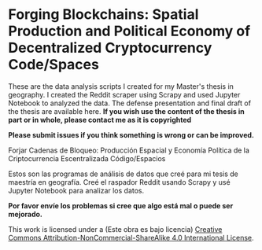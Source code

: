 # Forging Blockchains: Spatial Production and Political Economy of Decentralized Cryptocurrency Code/Spaces

These are the data analysis scripts I created for my Master's thesis in geography. I created the Reddit scraper using Scrapy and used Jupyter Notebook to analyzed the data. The defense presentation and final draft of the thesis are available here. **If you wish use the content of the thesis in part or in whole, please contact me as it is copyrighted**

**Please submit issues if you think something is wrong or can be improved.**

Forjar Cadenas de Bloqueo: Producción Espacial y Economía Política de la Criptocurrencia Escentralizada Código/Espacios

Estos son las programas de análisis de datos que creé para mi tesis de maestría en geografía. Creé el raspador Reddit usando Scrapy y usé Jupyter Notebook para analizar los datos.

**Por favor envíe los problemas si cree que algo está mal o puede ser mejorado.**

This work is licensed under a (Este obra es bajo licencia) [Creative Commons Attribution-NonCommercial-ShareAlike 4.0 International License](http://creativecommons.org/licenses/by-nc-sa/4.0/).



